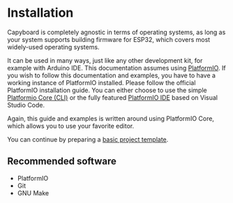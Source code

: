 # Installation

Capyboard is completely agnostic in terms of operating systems, as long as your system supports building firmware for ESP32, which covers most widely-used operating systems.

It can be used in many ways, just like any other development kit, for example with Arduino IDE. This documentation assumes using [PlatformIO][1]. If you wish to follow this documentation and examples, you have to have a working instance of PlatformIO installed. Please follow the official PlatformIO installation guide. You can either choose to use the simple [Platformio Core (CLI)][2] or the fully featured [PlatformIO IDE][3] based on Visual Studio Code.

Again, this guide and examples is written around using PlatformIO Core, which allows you to use your favorite editor.

You can continue by preparing a [basic project template](project-template.md).

[1]: https://docs.platformio.org/en/latest/what-is-platformio.html
[2]: https://docs.platformio.org/en/latest/core/index.html
[3]: https://docs.platformio.org/en/latest/integration/ide/pioide.html

## Recommended software

- PlatformIO
- Git
- GNU Make
